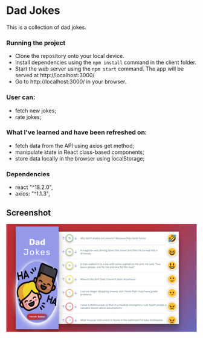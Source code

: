 # Dad Jokes 
<p>This is a collection of dad jokes.</p>

### Running the project
  
* Clone the repository onto your local device.
* Install dependencies using the `npm install` command in the client folder.
* Start the web server using the `npm start` command. 
  The app will be served at http://localhost:3000/
* Go to http://localhost:3000/ in your browser.

### User can:
- fetch new jokes; 
- rate jokes;

### What I've learned and have been refreshed on:

- fetch data from the API using axios get method;
- manipulate state in React class-based components;
- store data locally in the browser using localStorage;

### Dependencies
- react "^18.2.0",
- axios: "^1.1.3",

## Screenshot

<div text-align="center">
<img src="https://github.com/ElenaCherpakova/DadJokes-App/blob/8223c7dfca9447aac841cb84697f28518acd454c/public/photos/screenShot.png" width="800"/> 
</div>




